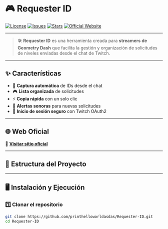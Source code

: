 # 🎮 Requester ID
[![License](https://img.shields.io/github/license/printhelloworldasdas/Requester-ID?color=8e44ad)](LICENSE)
[![Issues](https://img.shields.io/github/issues/printhelloworldasdas/Requester-ID?color=9b59b6)](https://github.com/printhelloworldasdas/Requester-ID/issues)
[![Stars](https://img.shields.io/github/stars/printhelloworldasdas/Requester-ID?style=social&color=8e44ad)](https://github.com/printhelloworldasdas/Requester-ID/stargazers)
[![Official Website](https://img.shields.io/badge/🌐%20Web%20Oficial-8e44ad?style=for-the-badge&logo=twitch&logoColor=white)](https://requester-bot.vercel.app/)

---

> 🛠️ **Requester ID** es una herramienta creada para **streamers de Geometry Dash** que facilita la gestión y organización de solicitudes de niveles enviadas desde el chat de Twitch.

---

## ✨ Características

- 📌 **Captura automática** de IDs desde el chat  
- 🎮 **Lista organizada** de solicitudes  
- ⚡ **Copia rápida** con un solo clic  
- 🔔 **Alertas sonoras** para nuevas solicitudes  
- 🔑 **Inicio de sesión seguro** con Twitch OAuth2  

---

## 🌐 Web Oficial

🔗 [**Visitar sitio oficial**](https://requester-bot.vercel.app/)

---

## 📂 Estructura del Proyecto
---

## 🖥️ Instalación y Ejecución

### 1️⃣ Clonar el repositorio
```bash
git clone https://github.com/printhelloworldasdas/Requester-ID.git
cd Requester-ID
